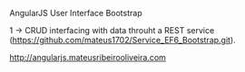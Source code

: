 AngularJS User Interface Bootstrap 


1 -> CRUD interfacing with data throuht a REST service (https://github.com/mateus1702/Service_EF6_Bootstrap.git). 

http://angularjs.mateusribeirooliveira.com
